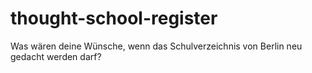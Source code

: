 # thought-school-register

Was wären deine Wünsche, wenn das Schulverzeichnis von Berlin neu gedacht werden darf?
